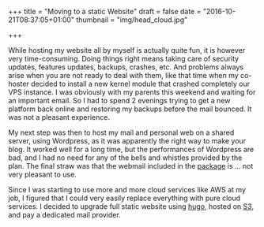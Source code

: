 +++
title = "Moving to a static Website"
draft = false
date = "2016-10-21T08:37:05+01:00"
thumbnail = "img/head_cloud.jpg"

+++

While hosting my website all by myself is actually quite fun, it is however very time-consuming.
Doing things right means taking care of security updates, features updates, backups, 
crashes, etc. And problems always arise when you are not ready to deal with them, like
that time when my co-hoster decided to install a new kernel module that crashed completely our VPS instance.
I was obviously with my parents this weekend and waiting for an important email. So I had to spend 2 evenings
trying to get a new platform back online and restoring my backups before the mail bounced. It was not a pleasant experience.

My next step was then to host my mail and personal web on a shared server, using Wordpress, as it was apparently the right way to make your blog. It worked well for a long time,
but the performances of Wordpress are bad, and I had no need for any of the bells and whistles provided by the plan. The final straw was that the webmail included in the [package](https://www.ovh.co.uk/web-hosting/web-hosting-personal.xml) is ... not very pleasant to use.

Since I was starting to use more and more cloud services like AWS at my job, I figured that I could very easily replace everything with pure cloud services. I decided to upgrade full static website using [hugo](https://gohugo.io/), hosted on
[S3](http://docs.aws.amazon.com/AmazonS3/latest/dev/website-hosting-custom-domain-walkthrough.html), and pay a dedicated mail provider.

